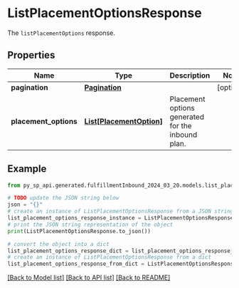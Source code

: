 # ListPlacementOptionsResponse

The `listPlacementOptions` response.

## Properties

Name | Type | Description | Notes
------------ | ------------- | ------------- | -------------
**pagination** | [**Pagination**](Pagination.md) |  | [optional] 
**placement_options** | [**List[PlacementOption]**](PlacementOption.md) | Placement options generated for the inbound plan. | 

## Example

```python
from py_sp_api.generated.fulfillmentInbound_2024_03_20.models.list_placement_options_response import ListPlacementOptionsResponse

# TODO update the JSON string below
json = "{}"
# create an instance of ListPlacementOptionsResponse from a JSON string
list_placement_options_response_instance = ListPlacementOptionsResponse.from_json(json)
# print the JSON string representation of the object
print(ListPlacementOptionsResponse.to_json())

# convert the object into a dict
list_placement_options_response_dict = list_placement_options_response_instance.to_dict()
# create an instance of ListPlacementOptionsResponse from a dict
list_placement_options_response_from_dict = ListPlacementOptionsResponse.from_dict(list_placement_options_response_dict)
```
[[Back to Model list]](../README.md#documentation-for-models) [[Back to API list]](../README.md#documentation-for-api-endpoints) [[Back to README]](../README.md)


